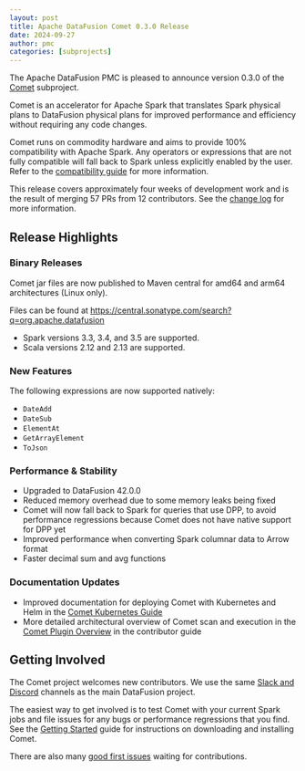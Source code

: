```yaml
---
layout: post
title: Apache DataFusion Comet 0.3.0 Release
date: 2024-09-27
author: pmc
categories: [subprojects]
---
```


<!--
{% comment %}
Licensed to the Apache Software Foundation (ASF) under one or more
contributor license agreements.  See the NOTICE file distributed with
this work for additional information regarding copyright ownership.
The ASF licenses this file to you under the Apache License, Version 2.0
(the "License"); you may not use this file except in compliance with
the License.  You may obtain a copy of the License at

http://www.apache.org/licenses/LICENSE-2.0

Unless required by applicable law or agreed to in writing, software
distributed under the License is distributed on an "AS IS" BASIS,
WITHOUT WARRANTIES OR CONDITIONS OF ANY KIND, either express or implied.
See the License for the specific language governing permissions and
limitations under the License.
{% endcomment %}
-->

The Apache DataFusion PMC is pleased to announce version 0.3.0 of the [Comet](https://datafusion.apache.org/comet/) subproject.

Comet is an accelerator for Apache Spark that translates Spark physical plans to DataFusion physical plans for
improved performance and efficiency without requiring any code changes.

Comet runs on commodity hardware and aims to provide 100% compatibility with Apache Spark. Any operators or
expressions that are not fully compatible will fall back to Spark unless explicitly enabled by the user. Refer
to the [compatibility guide] for more information.

[compatibility guide]: https://datafusion.apache.org/comet/user-guide/compatibility.html

This release covers approximately four weeks of development work and is the result of merging 57 PRs from 12 
contributors. See the [change log] for more information.

[change log]: https://github.com/apache/datafusion-comet/blob/main/dev/changelog/0.3.0.md

## Release Highlights

### Binary Releases

Comet jar files are now published to Maven central for amd64 and arm64 architectures (Linux only).

Files can be found at https://central.sonatype.com/search?q=org.apache.datafusion

- Spark versions 3.3, 3.4, and 3.5 are supported.
- Scala versions 2.12 and 2.13 are supported.
 
### New Features

The following expressions are now supported natively:
 
- `DateAdd`
- `DateSub`
- `ElementAt`
- `GetArrayElement`
- `ToJson`

### Performance & Stability

- Upgraded to DataFusion 42.0.0
- Reduced memory overhead due to some memory leaks being fixed
- Comet will now fall back to Spark for queries that use DPP, to avoid performance regressions because Comet does 
  not have native support for DPP yet
- Improved performance when converting Spark columnar data to Arrow format
- Faster decimal sum and avg functions 

### Documentation Updates

- Improved documentation for deploying Comet with Kubernetes and Helm in the [Comet Kubernetes Guide]
- More detailed architectural overview of Comet scan and execution in the [Comet Plugin Overview] in the contributor guide

[Comet Kubernetes Guide]: https://datafusion.apache.org/comet/user-guide/kubernetes.html
[Comet Plugin Overview]: https://datafusion.apache.org/comet/contributor-guide/plugin_overview.html

## Getting Involved

The Comet project welcomes new contributors. We use the same [Slack and Discord] channels as the main DataFusion
project.

[Slack and Discord]: https://datafusion.apache.org/contributor-guide/communication.html#slack-and-discord

The easiest way to get involved is to test Comet with your current Spark jobs and file issues for any bugs or
performance regressions that you find. See the [Getting Started] guide for instructions on downloading and installing
Comet.

[Getting Started]: https://datafusion.apache.org/comet/user-guide/installation.html

There are also many [good first issues] waiting for contributions.

[good first issues]: https://github.com/apache/datafusion-comet/contribute
